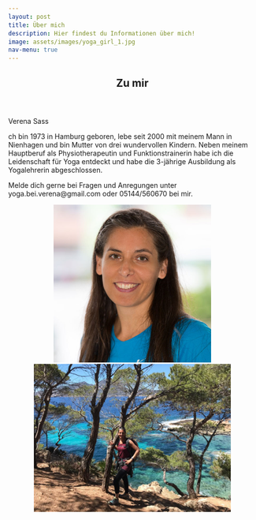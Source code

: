 ```yaml
---
layout: post
title: Über mich
description: Hier findest du Informationen über mich!
image: assets/images/yoga_girl_1.jpg
nav-menu: true
---
```


<!-- One -->
<section id="one">
	<div class="inner">
		<header class="major">
			<h2>Zu mir</h2>
		</header>
			<p> Verena Sass</p>
            <p>ch bin 1973 in Hamburg geboren, lebe seit 2000 mit meinem Mann in Nienhagen und bin Mutter von drei wundervollen Kindern. Neben meinem Hauptberuf als Physiotherapeutin und Funktionstrainerin habe ich die Leidenschaft für Yoga entdeckt und habe die 3-jährige Ausbildung als Yogalehrerin abgeschlossen.</p> <p>Melde dich gerne bei Fragen und Anregungen unter yoga.bei.verena@gmail.com oder 05144/560670 bei mir. </p>

<p align="middle">
  <img src="assets/images/Verena_2.jpg" width="320" max-width="100%" />
  <img src="assets/images/Verena_1.jpg" width="400" max-width="100%" /> 
</p>


